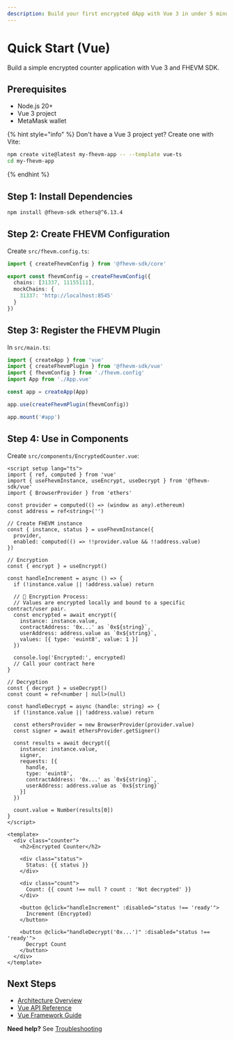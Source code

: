 ```yaml
---
description: Build your first encrypted dApp with Vue 3 in under 5 minutes.
---
```


# Quick Start (Vue)

Build a simple encrypted counter application with Vue 3 and FHEVM SDK.

## Prerequisites

- Node.js 20+
- Vue 3 project
- MetaMask wallet

{% hint style="info" %}
Don't have a Vue 3 project yet? Create one with Vite:
```bash
npm create vite@latest my-fhevm-app -- --template vue-ts
cd my-fhevm-app
```
{% endhint %}

## Step 1: Install Dependencies

```bash
npm install @fhevm-sdk ethers@^6.13.4
```

## Step 2: Create FHEVM Configuration

Create `src/fhevm.config.ts`:

```typescript
import { createFhevmConfig } from '@fhevm-sdk/core'

export const fhevmConfig = createFhevmConfig({
  chains: [31337, 11155111],
  mockChains: {
    31337: 'http://localhost:8545'
  }
})
```

## Step 3: Register the FHEVM Plugin

In `src/main.ts`:

```typescript
import { createApp } from 'vue'
import { createFhevmPlugin } from '@fhevm-sdk/vue'
import { fhevmConfig } from './fhevm.config'
import App from './App.vue'

const app = createApp(App)

app.use(createFhevmPlugin(fhevmConfig))

app.mount('#app')
```

## Step 4: Use in Components

Create `src/components/EncryptedCounter.vue`:

```vue
<script setup lang="ts">
import { ref, computed } from 'vue'
import { useFhevmInstance, useEncrypt, useDecrypt } from '@fhevm-sdk/vue'
import { BrowserProvider } from 'ethers'

const provider = computed(() => (window as any).ethereum)
const address = ref<string>('')

// Create FHEVM instance
const { instance, status } = useFhevmInstance({
  provider,
  enabled: computed(() => !!provider.value && !!address.value)
})

// Encryption
const { encrypt } = useEncrypt()

const handleIncrement = async () => {
  if (!instance.value || !address.value) return

  // 🔐 Encryption Process:
  // Values are encrypted locally and bound to a specific contract/user pair.
  const encrypted = await encrypt({
    instance: instance.value,
    contractAddress: '0x...' as `0x${string}`,
    userAddress: address.value as `0x${string}`,
    values: [{ type: 'euint8', value: 1 }]
  })

  console.log('Encrypted:', encrypted)
  // Call your contract here
}

// Decryption
const { decrypt } = useDecrypt()
const count = ref<number | null>(null)

const handleDecrypt = async (handle: string) => {
  if (!instance.value || !address.value) return

  const ethersProvider = new BrowserProvider(provider.value)
  const signer = await ethersProvider.getSigner()

  const results = await decrypt({
    instance: instance.value,
    signer,
    requests: [{
      handle,
      type: 'euint8',
      contractAddress: '0x...' as `0x${string}`,
      userAddress: address.value as `0x${string}`
    }]
  })

  count.value = Number(results[0])
}
</script>

<template>
  <div class="counter">
    <h2>Encrypted Counter</h2>
    
    <div class="status">
      Status: {{ status }}
    </div>
    
    <div class="count">
      Count: {{ count !== null ? count : 'Not decrypted' }}
    </div>
    
    <button @click="handleIncrement" :disabled="status !== 'ready'">
      Increment (Encrypted)
    </button>
    
    <button @click="handleDecrypt('0x...')" :disabled="status !== 'ready'">
      Decrypt Count
    </button>
  </div>
</template>
```

## Next Steps

- [Architecture Overview](architecture-overview.md)
- [Vue API Reference](../api-reference/vue/README.md)
- [Vue Framework Guide](../framework-guides/vue/setup.md)

**Need help?** See [Troubleshooting](../troubleshooting/common-errors.md)
